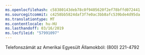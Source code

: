 ```yaml
---
ms.openlocfilehash: c58380143deb78c0f9405620f2ef78bffd072441
ms.sourcegitcommit: c4258bb5824daf3f7e0ac3bb8afc539bde4d95da
ms.translationtype: MT
ms.contentlocale: hu-HU
ms.lasthandoff: 03/16/2019
ms.locfileid: "57991097"
---
```

Telefonszámát az Amerikai Egyesült Államokból: (800) 221-4792